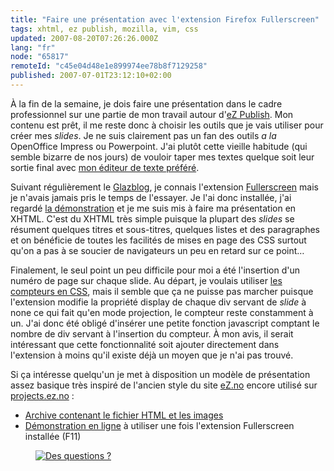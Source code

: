 ```yaml
---
title: "Faire une présentation avec l'extension Firefox Fullerscreen"
tags: xhtml, ez publish, mozilla, vim, css
updated: 2007-08-20T07:26:26.000Z
lang: "fr"
node: "65817"
remoteId: "c45e04d48e1e899974ee78b8f7129258"
published: 2007-07-01T23:12:10+02:00
---
```

 
À la fin de la semaine, je dois faire une présentation dans le cadre professionnel sur une partie de mon travail autour d'[eZ Publish](/tag/ez-publish). Mon contenu est prêt, il me reste donc à choisir les outils que je vais utiliser pour créer mes *slides*. Je ne suis clairement pas un fan des outils *a la* OpenOffice Impress ou Powerpoint. J'ai plutôt cette vieille habitude (qui semble bizarre de nos jours) de vouloir taper mes textes quelque soit leur sortie final avec [mon éditeur de texte préféré](/post/quelques-trucs-avec-vim-1).

 
Suivant régulièrement le [Glazblog](http://glazman.org/weblog/), je connais l'extension [Fullerscreen](https://addons.mozilla.org/fr/firefox/addon/4650) mais je n'avais jamais pris le temps de l'essayer. Je l'ai donc installée, j'ai regardé [la démonstration](http://disruptive-innovations.com/zoo/fullerscreen/samples/projection-test.html) et je me suis mis à faire ma présentation en XHTML. C'est du XHTML très simple puisque la plupart des *slides* se résument quelques titres et sous-titres, quelques listes et des paragraphes et on bénéficie de toutes les facilités de mises en page des CSS surtout qu'on a pas à se soucier de navigateurs un peu en retard sur ce point…

 
Finalement, le seul point un peu difficile pour moi a été l'insertion d'un numéro de page sur chaque slide. Au départ, je voulais utiliser [les compteurs en CSS](http://www.w3.org/TR/CSS21/generate.html#counters), mais il semble que ça ne puisse pas marcher puisque l'extension modifie la propriété display de chaque div servant de *slide* à none ce qui fait qu'en mode projection, le compteur reste constamment à un. J'ai donc été obligé d'insérer une petite fonction javascript comptant le nombre de div servant à l'insertion du compteur. À mon avis, il serait intéressant que cette fonctionnalité soit ajouter directement dans l'extension à moins qu'il existe déjà un moyen que je n'ai pas trouvé.

 
Si ça intéresse quelqu'un je met à disposition un modèle de présentation assez basique très inspiré de l'ancien style du site [eZ.no](http://ez.no) encore utilisé sur [projects.ez.no](http://projects.ez.no/) :

 * [Archive contenant le fichier HTML et les images](/files/Modele_Presentation.tar.gz)
 * [Démonstration en ligne](http://vrac.pwet.fr/presentation_fullerscreen/modele.htm) à utiliser une fois l'extension Fullerscreen installée (F11)
 


<figure class="object-center"><a href="/images/des-questions.png"><img loading="lazy" src="/images/660x/des-questions.png" alt="Des questions ?">
</a></figure>




